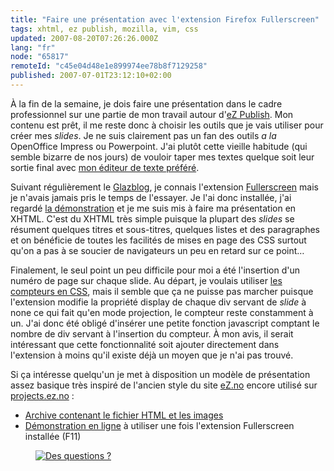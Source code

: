 ```yaml
---
title: "Faire une présentation avec l'extension Firefox Fullerscreen"
tags: xhtml, ez publish, mozilla, vim, css
updated: 2007-08-20T07:26:26.000Z
lang: "fr"
node: "65817"
remoteId: "c45e04d48e1e899974ee78b8f7129258"
published: 2007-07-01T23:12:10+02:00
---
```

 
À la fin de la semaine, je dois faire une présentation dans le cadre professionnel sur une partie de mon travail autour d'[eZ Publish](/tag/ez-publish). Mon contenu est prêt, il me reste donc à choisir les outils que je vais utiliser pour créer mes *slides*. Je ne suis clairement pas un fan des outils *a la* OpenOffice Impress ou Powerpoint. J'ai plutôt cette vieille habitude (qui semble bizarre de nos jours) de vouloir taper mes textes quelque soit leur sortie final avec [mon éditeur de texte préféré](/post/quelques-trucs-avec-vim-1).

 
Suivant régulièrement le [Glazblog](http://glazman.org/weblog/), je connais l'extension [Fullerscreen](https://addons.mozilla.org/fr/firefox/addon/4650) mais je n'avais jamais pris le temps de l'essayer. Je l'ai donc installée, j'ai regardé [la démonstration](http://disruptive-innovations.com/zoo/fullerscreen/samples/projection-test.html) et je me suis mis à faire ma présentation en XHTML. C'est du XHTML très simple puisque la plupart des *slides* se résument quelques titres et sous-titres, quelques listes et des paragraphes et on bénéficie de toutes les facilités de mises en page des CSS surtout qu'on a pas à se soucier de navigateurs un peu en retard sur ce point…

 
Finalement, le seul point un peu difficile pour moi a été l'insertion d'un numéro de page sur chaque slide. Au départ, je voulais utiliser [les compteurs en CSS](http://www.w3.org/TR/CSS21/generate.html#counters), mais il semble que ça ne puisse pas marcher puisque l'extension modifie la propriété display de chaque div servant de *slide* à none ce qui fait qu'en mode projection, le compteur reste constamment à un. J'ai donc été obligé d'insérer une petite fonction javascript comptant le nombre de div servant à l'insertion du compteur. À mon avis, il serait intéressant que cette fonctionnalité soit ajouter directement dans l'extension à moins qu'il existe déjà un moyen que je n'ai pas trouvé.

 
Si ça intéresse quelqu'un je met à disposition un modèle de présentation assez basique très inspiré de l'ancien style du site [eZ.no](http://ez.no) encore utilisé sur [projects.ez.no](http://projects.ez.no/) :

 * [Archive contenant le fichier HTML et les images](/files/Modele_Presentation.tar.gz)
 * [Démonstration en ligne](http://vrac.pwet.fr/presentation_fullerscreen/modele.htm) à utiliser une fois l'extension Fullerscreen installée (F11)
 


<figure class="object-center"><a href="/images/des-questions.png"><img loading="lazy" src="/images/660x/des-questions.png" alt="Des questions ?">
</a></figure>




